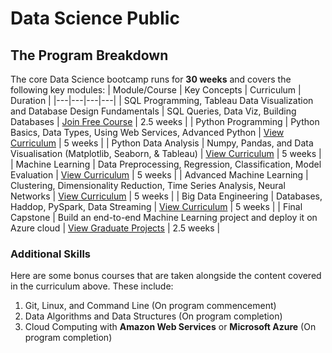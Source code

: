 # Data Science Public 

## The Program Breakdown
The core Data Science bootcamp runs for **30 weeks** and covers the following key modules:
| Module/Course | Key Concepts | Curriculum | Duration |
|---|---|---|---|
| SQL Programming, Tableau Data Visualization and Database Design Fundamentals | SQL Queries, Data Viz, Building Databases | [Join Free Course](https://app.zinduaschool.com/free) | 2.5 weeks |
| Python Programming | Python Basics, Data Types, Using Web Services, Advanced Python | [View Curriculum](/01-python-programming) | 5 weeks |
| Python Data Analysis | Numpy, Pandas, and Data Visualisation (Matplotlib, Seaborn, & Tableau) | [View Curriculum](/02-python-data-analysis) | 5 weeks |
| Machine Learning | Data Preprocessing, Regression, Classification, Model Evaluation | [View Curriculum](/03-machine-learning) | 5 weeks |
| Advanced Machine Learning | Clustering, Dimensionality Reduction, Time Series Analysis, Neural Networks | [View Curriculum](/04-advanced-machine-learning) | 5 weeks |
| Big Data Engineering | Databases, Haddop, PySpark, Data Streaming | [View Curriculum](/05-big-data-engineering) | 5 weeks |
| Final Capstone | Build an end-to-end Machine Learning project and deploy it on Azure cloud | [View Graduate Projects](https://zinduaschool.com/projects) | 2.5 weeks |
### Additional Skills
Here are some bonus courses that are taken alongside the content covered in the curriculum above. These include:
1. Git, Linux, and Command Line (On program commencement)
2. Data Algorithms and Data Structures (On program completion)
2. Cloud Computing with **Amazon Web Services** or **Microsoft Azure** (On program completion)
